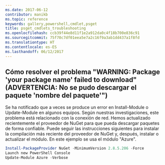 ```yaml
---
ms.date: 2017-06-12
contributor: manikb
ms.topic: reference
keywords: gallery,powershell,cmdlet,psget
title: psget_cmdlets_troubleshooting
ms.openlocfilehash: ccb39f44e8d11f1e2a912da0c4f18b700e836c91
ms.sourcegitcommit: 75f70c7df01eea5e7a2c16f9a3ab1dd437a1f8fd
ms.translationtype: HT
ms.contentlocale: es-ES
ms.lasthandoff: 06/12/2017
---
```

## <a name="how-to-resolve-warning-package-your-package-name-failed-to-download-issue"></a>Cómo resolver el problema "WARNING: Package 'your package name' failed to download" (ADVERTENCIA: No se pudo descargar el paquete 'nombre del paquete'")




Se ha notificado que a veces se produce un error en Install-Module o Update-Module en algunos equipos.
Según nuestras investigaciones, este problema está relacionado con la conexión de red.
Hemos actualizado recientemente el proveedor de NuGet para que pueda descargar paquetes de forma confiable.
Puede seguir las instrucciones siguientes para instalar la compilación más reciente del proveedor de NuGet y, después, instalar o actualizar el módulo.
En este ejemplo se usa el módulo "Azure".

```powershell
Install-PackageProvider NuGet -MinimumVersion 2.8.5.206 -Force
Launch new PowerShell Console
Update-Module Azure -Verbose
```

